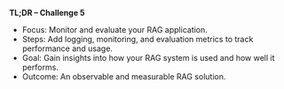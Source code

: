 **TL;DR – Challenge 5**

- Focus: Monitor and evaluate your RAG application.
- Steps: Add logging, monitoring, and evaluation metrics to track performance and usage.
- Goal: Gain insights into how your RAG system is used and how well it performs.
- Outcome: An observable and measurable RAG solution.
